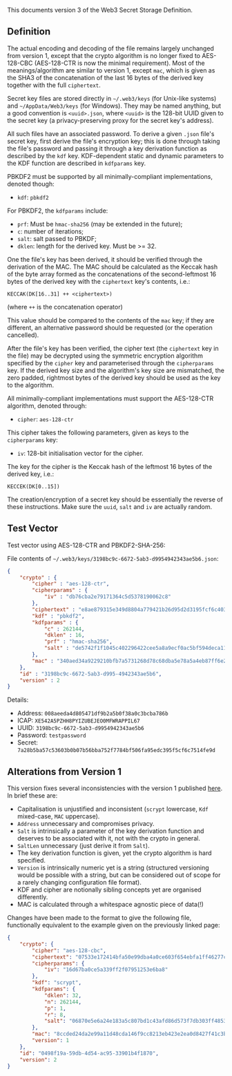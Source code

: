 This documents version 3 of the Web3 Secret Storage Definition. 

## Definition

The actual encoding and decoding of the file remains largely unchanged from version 1, except that the crypto algorithm is no longer fixed to AES-128-CBC (AES-128-CTR is now the minimal requirement). Most of the meanings/algorithm are similar to version 1, except `mac`, which is given as the SHA3 of the concatenation of the last 16 bytes of the derived key together with the full `ciphertext`.

Secret key files are stored directly in `~/.web3/keys` (for Unix-like systems) and `~/AppData/Web3/keys` (for Windows). They may be named anything, but a good convention is `<uuid>.json`, where `<uuid>` is the 128-bit UUID given to the secret key (a privacy-preserving proxy for the secret key's address).

All such files have an associated password. To derive a given `.json` file's secret key, first derive the file's encryption key; this is done through taking the file's password and passing it through a key derivation function as described by the `kdf` key. KDF-dependent static and dynamic parameters to the KDF function are described in `kdfparams` key.

PBKDF2 must be supported by all minimally-compliant implementations, denoted though:

- `kdf`: `pbkdf2`

For PBKDF2, the `kdfparams` include:

- `prf`: Must be `hmac-sha256` (may be extended in the future);
- `c`: number of iterations;
- `salt`: salt passed to PBKDF;
- `dklen`: length for the derived key. Must be >= 32.

One the file's key has been derived, it should be verified through the derivation of the MAC. The MAC should be calculated as the Keccak hash of the byte array formed as the concatenations of the second-leftmost 16 bytes of the derived key with the `ciphertext` key's contents, i.e.:

```
KECCAK(DK[16..31] ++ <ciphertext>)
```

(where `++` is the concatenation operator)

This value should be compared to the contents of the `mac` key; if they are different, an alternative password should be requested (or the operation cancelled).

After the file's key has been verified, the cipher text (the `ciphertext` key in the file) may be decrypted using the symmetric encryption algorithm specified by the `cipher` key and parameterised through the `cipherparams` key. If the derived key size and the algorithm's key size are mismatched, the zero padded, rightmost bytes of the derived key should be used as the key to the algorithm.

All minimally-compliant implementations must support the AES-128-CTR algorithm, denoted through:

- `cipher`: `aes-128-ctr`

This cipher takes the following parameters, given as keys to the `cipherparams` key:

- `iv`: 128-bit initialisation vector for the cipher.

The key for the cipher is the Keccak hash of the leftmost 16 bytes of the derived key, i.e.:

```
KECCEK(DK[0..15])
```

The creation/encryption of a secret key should be essentially the reverse of these instructions. Make sure the `uuid`, `salt` and `iv` are actually random.

## Test Vector

Test vector using AES-128-CTR and PBKDF2-SHA-256:

File contents of `~/.web3/keys/3198bc9c-6672-5ab3-d9954942343ae5b6.json`:
```json
{
    "crypto" : {
        "cipher" : "aes-128-ctr",
        "cipherparams" : {
            "iv" : "db76cba2e79171364c5d5378190062c8"
        },
        "ciphertext" : "e8ae879315e349d8804a779421b26d95d2d3195fcf6c4039ee5323b858f53ef3",
        "kdf" : "pbkdf2",
        "kdfparams" : {
            "c" : 262144,
            "dklen" : 16,
            "prf" : "hmac-sha256",
            "salt" : "de5742f1f1045c402296422cee5a8a9ecf0ac5bf594deca1170d22aef33a79cf"
        },
        "mac" : "340aed34a9229210bfb7a5731268d78c68dba5e78a5a4eb87ff6e28bf2952735"
    },
    "id" : "3198bc9c-6672-5ab3-d995-4942343ae5b6",
    "version" : 2
}
```

Details:

- Address: `008aeeda4d805471df9b2a5b0f38a0c3bcba786b`
- ICAP: `XE542A5PZHH8PYIZUBEJEO0MFWRAPPIL67`
- UUID: `3198bc9c-6672-5ab3-d9954942343ae5b6`
- Password: `testpassword`
- Secret: `7a28b5ba57c53603b0b07b56bba752f7784bf506fa95edc395f5cf6c7514fe9d`

## Alterations from Version 1

This version fixes several inconsistencies with the version 1 published [here](https://github.com/ethereum/go-ethereum/wiki/Passphrase-protected-key-store-spec). In brief these are:

- Capitalisation is unjustified and inconsistent (`scrypt` lowercase, `Kdf` mixed-case, `MAC` uppercase).
- `Address` unnecessary and compromises privacy.
- `Salt` is intrinsically a parameter of the key derivation function and deserves to be associated with it, not with the crypto in general.
- `SaltLen` unnecessary (just derive it from `Salt`).
- The key derivation function is given, yet the crypto algorithm is hard specified. 
- `Version` is intrinsically numeric yet is a string (structured versioning would be possible with a string, but can be considered out of scope for a rarely changing configuration file format).
- KDF and cipher are notionally sibling concepts yet are organised differently.
- MAC is calculated through a whitespace agnostic piece of data(!)

Changes have been made to the format to give the following file, functionally equivalent to the example given on the previously linked page:

```json
{
    "crypto": {
        "cipher": "aes-128-cbc",
        "ciphertext": "07533e172414bfa50e99dba4a0ce603f654ebfa1ff46277c3e0c577fdc87f6bb4e4fe16c5a94ce6ce14cfa069821ef9b",
        "cipherparams": {
            "iv": "16d67ba0ce5a339ff2f07951253e6ba8"
        },
        "kdf": "scrypt",
        "kdfparams": {
            "dklen": 32,
            "n": 262144,
            "p": 1,
            "r": 8,
            "salt": "06870e5e6a24e183a5c807bd1c43afd86d573f7db303ff4853d135cd0fd3fe91"
        },
        "mac": "8ccded24da2e99a11d48cda146f9cc8213eb423e2ea0d8427f41c3be414424dd",
        "version": 1
    },
    "id": "0498f19a-59db-4d54-ac95-33901b4f1870",
    "version": 2
}
```
